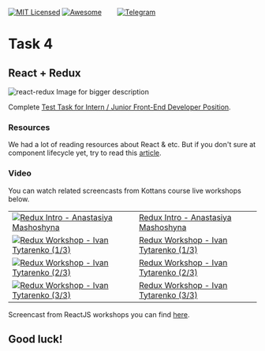[![MIT Licensed][icon-mit]][license]
[![Awesome][icon-awesome]][awesome]
&nbsp;&nbsp;&nbsp;&nbsp;&nbsp;&nbsp;
[![Telegram][icon-chat]][chat]

# Task 4

## React + Redux

![react-redux](https://cdn-images-1.medium.com/max/1000/1*G2QwxPF2TvWXzRUnA4axoA.png)
Image for bigger description

Complete [Test Task for Intern / Junior Front-End Developer Position](https://gist.github.com/krambertech/ecb3890824fd7ada0f4ec1ff55125758).

### Resources

We had a lot of reading resources about React & etc.
But if you don't sure at component lifecycle yet,
try to read this [article](https://habr.com/post/358090/).

### Video

You can watch related screencasts from Kottans course live workshops below.

|||    
--- | --- 
[![Redux Intro - Anastasiya Mashoshyna][first-ws-img]][first-ws] | [Redux Intro - Anastasiya Mashoshyna][first-ws]
[![Redux Workshop - Ivan Tytarenko (1/3)][second-ws-img]][second-ws] | [Redux Workshop - Ivan Tytarenko (1/3)][second-ws]
[![Redux Workshop - Ivan Tytarenko (2/3)][third-ws-img]][third-ws]|[Redux Workshop - Ivan Tytarenko (2/3)][third-ws]
[![Redux Workshop - Ivan Tytarenko (3/3)][fourth-ws-img]][fourth-ws]|[Redux Workshop - Ivan Tytarenko (3/3)][fourth-ws]   

Screencast from ReactJS workshops you can find [here](https://github.com/kottans/frontend/blob/master/tasks/react.md#video).

## Good luck!


[icon-chat]: https://img.shields.io/badge/chat-on%20telegram-blue.svg
[icon-mit]: https://img.shields.io/badge/license-MIT-blue.svg
[icon-awesome]: https://cdn.rawgit.com/sindresorhus/awesome/d7305f38d29fed78fa85652e3a63e154dd8e8829/media/badge.svg

[license]: https://github.com/Kottans/web/blob/master/LICENSE.md
[awesome]: https://github.com/sindresorhus/awesome#front-end-development
[chat]: https://t.me/joinchat/CX8EF1JmLm9IM6J6oy2U7Q

[first-ws]: https://youtu.be/a2hIorjh4-E
[first-ws-img]: http://img.youtube.com/vi/a2hIorjh4-E/default.jpg
[second-ws]: https://youtu.be/REdwOSEH55I
[second-ws-img]: http://img.youtube.com/vi/REdwOSEH55I/default.jpg
[third-ws]: https://youtu.be/XCNx8l09ri0
[third-ws-img]: http://img.youtube.com/vi/XCNx8l09ri0/default.jpg
[fourth-ws]: https://youtu.be/g_flqMyB4t4
[fourth-ws-img]: http://img.youtube.com/vi/g_flqMyB4t4/default.jpg
